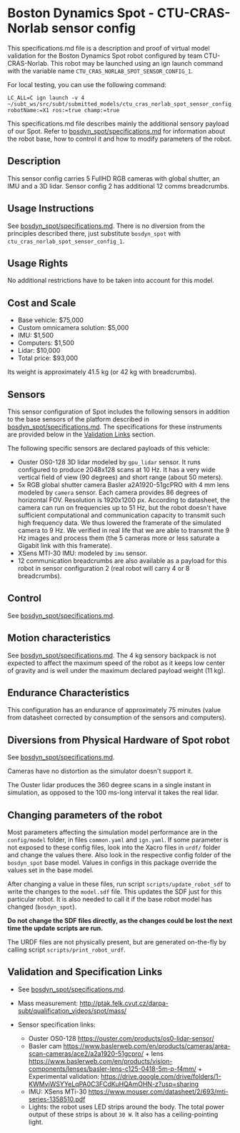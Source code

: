 # Boston Dynamics Spot - CTU-CRAS-Norlab sensor config
This specifications.md file is a description and proof of virtual model validation for the
Boston Dynamics Spot robot configured by team CTU-CRAS-Norlab. This robot may be launched using an
ign launch command with the variable name `CTU_CRAS_NORLAB_SPOT_SENSOR_CONFIG_1`.

For local testing, you can use the following command:

    LC_ALL=C ign launch -v 4 ~/subt_ws/src/subt/submitted_models/ctu_cras_norlab_spot_sensor_config_1/launch/example.ign robotName:=X1 ros:=true champ:=true

This specifications.md file describes mainly the additional sensory payload of our Spot. Refer to
[bosdyn_spot/specifications.md](../bosdyn_spot/specifications.md) for information about the robot base,
how to control it and how to modify parameters of the robot.

## Description
This sensor config carries 5 FullHD RGB cameras with global shutter, an IMU and a 3D lidar.
Sensor config 2 has additional 12 comms breadcrumbs.

## Usage Instructions

See [bosdyn_spot/specifications.md](../bosdyn_spot/specifications.md). There is no diversion from
the principles described there, just substitute `bosdyn_spot` with `ctu_cras_norlab_spot_sensor_config_1`.

## Usage Rights
No additional restrictions have to be taken into account for this model.

## Cost and Scale
* Base vehicle: $75,000
* Custom omnicamera solution: $5,000
* IMU: $1,500
* Computers: $1,500
* Lidar: $10,000
* Total price: $93,000

Its weight is approximately 41.5 kg (or 42 kg with breadcrumbs). 

## Sensors
This sensor configuration of Spot includes the following sensors in addition to the base sensors of the platform
described in [bosdyn_spot/specifications.md](../bosdyn_spot/specifications.md).
The specifications for these instruments are provided below in the [Validation Links](#validation_links) section.

The following specific sensors are declared payloads of this vehicle:

* Ouster OS0-128 3D lidar modeled by `gpu_lidar` sensor. It runs configured to produce 2048x128 scans at 10 Hz. It has a very wide vertical field of view (90 degrees) and short range (about 50 meters).
* 5x RGB global shutter camera Basler a2A1920-51gcPRO with 4 mm lens modeled by `camera` sensor. Each camera provides 86 degrees of horizontal FOV. Resolution is 1920x1200 px. According to datasheet, the camera can run on frequencies up to 51 Hz, but the robot doesn't have sufficient computational and communication capacity to transmit such high frequency data. We thus lowered the framerate of the simulated camera to 9 Hz. We verified in real life that we are able to transmit the 9 Hz images and process them (the 5 cameras more or less saturate a Gigabit link with this framerate).
* XSens MTI-30 IMU: modeled by `imu` sensor.
* 12 communication breadcrumbs are also available as a payload for this robot in sensor configuration 2 (real robot will carry 4 or 8 breadcrumbs).

## Control

See [bosdyn_spot/specifications.md](../bosdyn_spot/specifications.md).

## Motion characteristics

See [bosdyn_spot/specifications.md](../bosdyn_spot/specifications.md).
The 4 kg sensory backpack is not expected to affect the maximum speed of the robot
as it keeps low center of gravity and is well under the maximum declared payload weight (11 kg).

## Endurance Characteristics
This configuration has an endurance of approximately 75 minutes (value from datasheet corrected
by consumption of the sensors and computers).

## Diversions from Physical Hardware of Spot robot
See [bosdyn_spot/specifications.md](../bosdyn_spot/specifications.md).

Cameras have no distortion as the simulator doesn't support it.

The Ouster lidar produces the 360 degree scans in a single instant in simulation, as opposed to the 100 ms-long interval it takes the real lidar.

## Changing parameters of the robot
Most parameters affecting the simulation model performance are in the `config/model` folder,
in files `common.yaml` and `ign.yaml`. If some parameter is not exposed to these config files,
look into the Xacro files in `urdf/` folder and change the values there. Also look in the respective
config folder of the `bosdyn_spot` base model. Values in configs in this package override the values
set in the base model.

After changing a value in these files, run script `scripts/update_robot_sdf` to write the
changes to the `model.sdf` file. This updates the SDF just for this particular robot. It is also needed
to call it if the base robot model has changed (`bosdyn_spot`).

__Do not change the SDF files directly, as the changes could be lost the next time the update scripts are run.__

The URDF files are not physically present, but are generated on-the-fly by calling script
`scripts/print_robot_urdf`.

## Validation and Specification Links
* See [bosdyn_spot/specifications.md](../bosdyn_spot/specifications.md).
* Mass measurement: http://ptak.felk.cvut.cz/darpa-subt/qualification_videos/spot/mass/ 

* Sensor specification links:
  * Ouster OS0-128 https://ouster.com/products/os0-lidar-sensor/
  * Basler cam https://www.baslerweb.com/en/products/cameras/area-scan-cameras/ace2/a2a1920-51gcpro/ + lens https://www.baslerweb.com/en/products/vision-components/lenses/basler-lens-c125-0418-5m-p-f4mm/ + Experimental validation: https://drive.google.com/drive/folders/1-KWMvjWSYYeLqPA0C3FCdKuHQAmOHN-z?usp=sharing
  * IMU: XSens MTi-30 https://www.mouser.com/datasheet/2/693/mti-series-1358510.pdf
  * Lights: the robot uses LED strips around the body. The total power output of these strips is about `30 W`. It also has a ceiling-pointing light.